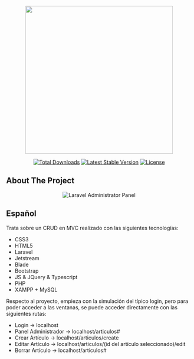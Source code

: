 <p align="center"><a href="https://laravel.com" target="_blank"><img src="https://raw.githubusercontent.com/laravel/art/master/logo-lockup/5%20SVG/2%20CMYK/1%20Full%20Color/laravel-logolockup-cmyk-red.svg" width="400"></a></p>

<p align="center">
<a href="https://packagist.org/packages/laravel/framework"><img src="https://img.shields.io/packagist/dt/laravel/framework" alt="Total Downloads"></a>
<a href="https://packagist.org/packages/laravel/framework"><img src="https://img.shields.io/packagist/v/laravel/framework" alt="Latest Stable Version"></a>
<a href="https://packagist.org/packages/laravel/framework"><img src="https://img.shields.io/packagist/l/laravel/framework" alt="License"></a>
</p>

## About The Project
<p align="center">
    <img src="https://i.imgur.com/I83LMnm.png" alt="Laravel Administrator Panel">   
</p>





Español
-------
Trata sobre un CRUD en MVC realizado con las siguientes tecnologías:

- CSS3
- HTML5
- Laravel
- Jetstream
- Blade
- Bootstrap
- JS & JQuery & Typescript
- PHP 
- XAMPP + MySQL 

Respecto al proyecto, empieza con la simulación del típico login, pero para poder acceder a las ventanas, se puede acceder directamente 
con las siguientes rutas:

- Login -> localhost
- Panel Administrador -> localhost/articulos#
- Crear Artículo -> localhost/articulos/create
- Editar Artículo -> localhost/articulos/(id del artículo seleccionado)/edit
- Borrar Artículo -> localhost/articulos#
